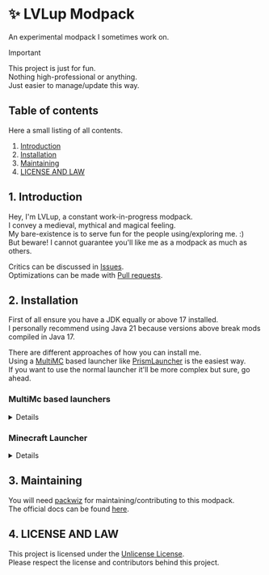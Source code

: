 # :sparkles: LVLup Modpack

An experimental modpack I sometimes work on.

> [!IMPORTANT]
> This project is just for fun.  
> Nothing high-professional or anything.  
> Just easier to manage/update this way.

## Table of contents

Here a small listing of all contents.

1. [Introduction](#1-introduction)
2. [Installation](#2-installation)
3. [Maintaining](#3-maintaining)
4. [LICENSE AND LAW](#3-license-and-law)

## 1. Introduction

Hey, I'm LVLup, a constant work-in-progress modpack.  
I convey a medieval, mythical and magical feeling.  
My bare-existence is to serve fun for the people using/exploring me. :)  
But beware! I cannot guarantee you'll like me as a modpack as much as others.  
  
Critics can be discussed in [Issues](https://github.com/lunarydess/Minecraft-Modpack-LVLup/issues).  
Optimizations can be made with [Pull requests](https://github.com/lunarydess/Minecraft-Modpack-LVLup/pulls).

## 2. Installation

First of all ensure you have a JDK equally or above 17 installed.  
I personally recommend using Java 21 because versions above break mods compiled in Java 17.  

There are different approaches of how you can install me.  
Using a [MultiMC](https://multimc.org/) based launcher like [PrismLauncher](https://prismlauncher.org/) is the easiest way.  
If you want to use the normal launcher it'll be more complex but sure, go ahead.  

### MultiMc based launchers
<details>
You really just need to paste the link of the instance from the releases section via the import function:  
<img src="./.previews/multimc-import.png" width="640" height="360" />
</details>

### Minecraft Launcher
<details>
  TODO
</details>

## 3. Maintaining

You will need [packwiz](https://packwiz.infra.link/) for maintaining/contributing to this modpack.  
The official docs can be found [here](https://packwiz.infra.link/tutorials/creating/adding-mods/).

## 4. LICENSE AND LAW

This project is licensed under the [Unlicense License](/LICENSE).  
Please respect the license and contributors behind this project.
